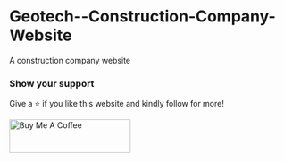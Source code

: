 # Geotech--Construction-Company-Website
 A construction company website

<h3>Show your support</h3>

Give a ⭐ if you like this website and kindly follow for more!
 
<a href="https://www.buymeacoffee.com/kdom2227U" target="_blank"><img src="https://cdn.buymeacoffee.com/buttons/v2/default-yellow.png" alt="Buy Me A Coffee" height= "60px" width= "217px" ></a>
